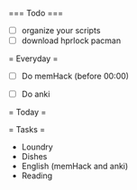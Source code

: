 === Todo ===
- [ ] organize your scripts
- [ ] download hprlock pacman

= Everyday =
- [ ] Do memHack (before 00:00)
- [ ] Do anki 


= Today =


= Tasks = 
- Loundry
- Dishes
- English (memHack and anki)
- Reading
